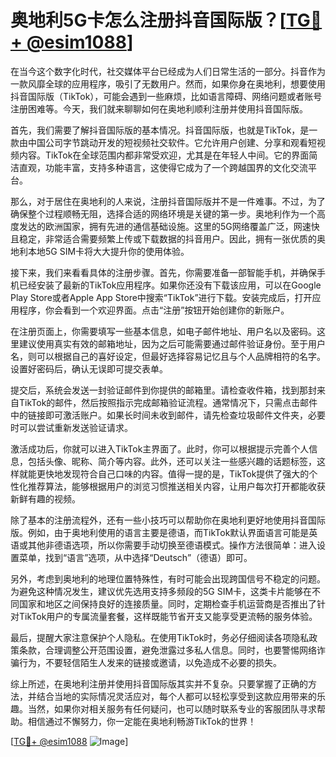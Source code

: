 # 奥地利5G卡怎么注册抖音国际版？[[TG💪+ @esim1088](https://t.me/s/esim1088)]

在当今这个数字化时代，社交媒体平台已经成为人们日常生活的一部分。抖音作为一款风靡全球的应用程序，吸引了无数用户。然而，如果你身在奥地利，想要使用抖音国际版（TikTok），可能会遇到一些麻烦，比如语言障碍、网络问题或者账号注册困难等。今天，我们就来聊聊如何在奥地利顺利注册并使用抖音国际版。

首先，我们需要了解抖音国际版的基本情况。抖音国际版，也就是TikTok，是一款由中国公司字节跳动开发的短视频社交软件。它允许用户创建、分享和观看短视频内容。TikTok在全球范围内都非常受欢迎，尤其是在年轻人中间。它的界面简洁直观，功能丰富，支持多种语言，这使得它成为了一个跨越国界的文化交流平台。

那么，对于居住在奥地利的人来说，注册抖音国际版并不是一件难事。不过，为了确保整个过程顺畅无阻，选择合适的网络环境是关键的第一步。奥地利作为一个高度发达的欧洲国家，拥有先进的通信基础设施。这里的5G网络覆盖广泛，网速快且稳定，非常适合需要频繁上传或下载数据的抖音用户。因此，拥有一张优质的奥地利本地5G SIM卡将大大提升你的使用体验。

接下来，我们来看看具体的注册步骤。首先，你需要准备一部智能手机，并确保手机已经安装了最新的TikTok应用程序。如果你还没有下载该应用，可以在Google Play Store或者Apple App Store中搜索“TikTok”进行下载。安装完成后，打开应用程序，你会看到一个欢迎界面。点击“注册”按钮开始创建你的新账户。

在注册页面上，你需要填写一些基本信息，如电子邮件地址、用户名以及密码。这里建议使用真实有效的邮箱地址，因为之后可能需要通过邮件验证身份。至于用户名，则可以根据自己的喜好设定，但最好选择容易记忆且与个人品牌相符的名字。设置好密码后，确认无误即可提交表单。

提交后，系统会发送一封验证邮件到你提供的邮箱里。请检查收件箱，找到那封来自TikTok的邮件，然后按照指示完成邮箱验证流程。通常情况下，只需点击邮件中的链接即可激活账户。如果长时间未收到邮件，请先检查垃圾邮件文件夹，必要时可以尝试重新发送验证请求。

激活成功后，你就可以进入TikTok主界面了。此时，你可以根据提示完善个人信息，包括头像、昵称、简介等内容。此外，还可以关注一些感兴趣的话题标签，这样就能更快地发现符合自己口味的内容。值得一提的是，TikTok提供了强大的个性化推荐算法，能够根据用户的浏览习惯推送相关内容，让用户每次打开都能收获新鲜有趣的视频。

除了基本的注册流程外，还有一些小技巧可以帮助你在奥地利更好地使用抖音国际版。例如，由于奥地利使用的语言主要是德语，而TikTok默认界面语言可能是英语或其他非德语选项，所以你需要手动切换至德语模式。操作方法很简单：进入设置菜单，找到“语言”选项，从中选择“Deutsch”（德语）即可。

另外，考虑到奥地利的地理位置特殊性，有时可能会出现跨国信号不稳定的问题。为避免这种情况发生，建议优先选用支持多频段的5G SIM卡，这类卡片能够在不同国家和地区之间保持良好的连接质量。同时，定期检查手机运营商是否推出了针对TikTok用户的专属流量套餐，这样既能节省开支又能享受更流畅的服务体验。

最后，提醒大家注意保护个人隐私。在使用TikTok时，务必仔细阅读各项隐私政策条款，合理调整公开范围设置，避免泄露过多私人信息。同时，也要警惕网络诈骗行为，不要轻信陌生人发来的链接或邀请，以免造成不必要的损失。

综上所述，在奥地利注册并使用抖音国际版其实并不复杂。只要掌握了正确的方法，并结合当地的实际情况灵活应对，每个人都可以轻松享受到这款应用带来的乐趣。当然，如果你对相关服务有任何疑问，也可以随时联系专业的客服团队寻求帮助。相信通过不懈努力，你一定能在奥地利畅游TikTok的世界！

[[TG💪+ @esim1088](https://t.me/s/esim1088) ![Image](https://i.postimg.cc/4NQfJmqS/Snipaste-2025-05-13-00-14-12.png)]